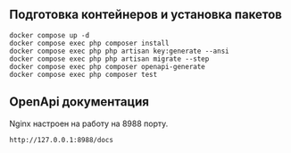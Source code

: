 
## Подготовка контейнеров и установка пакетов

```shell
docker compose up -d
docker compose exec php composer install
docker compose exec php php artisan key:generate --ansi
docker compose exec php php artisan migrate --step
docker compose exec php composer openapi-generate
docker compose exec php composer test

```


## OpenApi документация
Nginx настроен на работу на 8988 порту.


```bash
http://127.0.0.1:8988/docs

```

